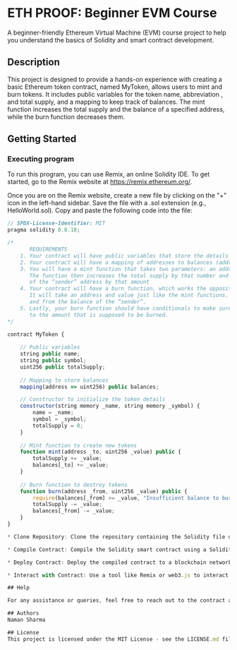 # ETH PROOF: Beginner EVM Course

A beginner-friendly Ethereum Virtual Machine (EVM) course project to help you understand the basics of Solidity and smart contract development.

## Description

This project is designed to provide a hands-on experience with creating a basic Ethereum token contract, named MyToken, allows users to mint and burn tokens. It includes public variables for the token name, abbreviation , and total supply, and a mapping to keep track of balances. The mint function increases the total supply and the balance of a specified address, while the burn function decreases them.

## Getting Started

### Executing program

To run this program, you can use Remix, an online Solidity IDE. To get started, go to the Remix website at https://remix.ethereum.org/.

Once you are on the Remix website, create a new file by clicking on the "+" icon in the left-hand sidebar. Save the file with a .sol extension (e.g., HelloWorld.sol). Copy and paste the following code into the file:

```javascript
// SPDX-License-Identifier: MIT
pragma solidity 0.8.18;

/*
       REQUIREMENTS
    1. Your contract will have public variables that store the details about your coin (Token Name, Token Abbrv., Total Supply)
    2. Your contract will have a mapping of addresses to balances (address => uint)
    3. You will have a mint function that takes two parameters: an address and a value. 
       The function then increases the total supply by that number and increases the balance 
       of the “sender” address by that amount
    4. Your contract will have a burn function, which works the opposite of the mint function, as it will destroy tokens. 
       It will take an address and value just like the mint functions. It will then deduct the value from the total supply 
       and from the balance of the “sender”.
    5. Lastly, your burn function should have conditionals to make sure the balance of "sender" is greater than or equal 
       to the amount that is supposed to be burned.
*/

contract MyToken {
    
    // Public variables
    string public name;
    string public symbol;
    uint256 public totalSupply;
    
    // Mapping to store balances
    mapping(address => uint256) public balances;

    // Constructor to initialize the token details
    constructor(string memory _name, string memory _symbol) {
        name = _name;
        symbol = _symbol;
        totalSupply = 0;
    }
    
    // Mint function to create new tokens
    function mint(address _to, uint256 _value) public {
        totalSupply += _value;
        balances[_to] += _value;
    }
    
    // Burn function to destroy tokens
    function burn(address _from, uint256 _value) public {
        require(balances[_from] >= _value, "Insufficient balance to burn");
        totalSupply -= _value;
        balances[_from] -= _value;
    }
}

* Clone Repository: Clone the repository containing the Solidity file onto your local machine.

* Compile Contract: Compile the Solidity smart contract using a Solidity compiler such as Hardhat or Remix.

* Deploy Contract: Deploy the compiled contract to a blockchain network. Ensure that you have a suitable Ethereum development environment set up.

* Interact with Contract: Use a tool like Remix or web3.js to interact with the deployed contract. You can mint, burn, and transfer Nectar tokens as desired.

## Help

For any assistance or queries, feel free to reach out to the contract author via [email](namansharma272004@gmail.com).

## Authors
Naman Sharma

## License
This project is licensed under the MIT License - see the LICENSE.md file for details
